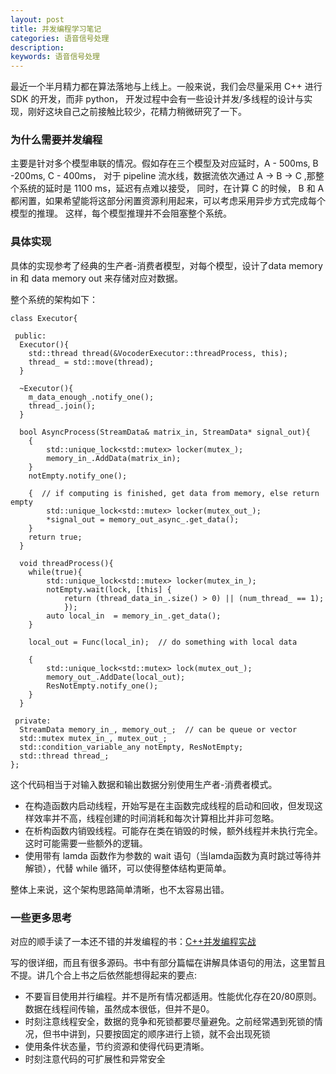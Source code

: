 ```yaml
---
layout: post
title: 并发编程学习笔记
categories: 语音信号处理
description: 
keywords: 语音信号处理
---
```


最近一个半月精力都在算法落地与上线上。一般来说，我们会尽量采用 C++ 进行 SDK 的开发，而非 python，
开发过程中会有一些设计并发/多线程的设计与实现，刚好这块自己之前接触比较少，花精力稍微研究了一下。


### 为什么需要并发编程

主要是针对多个模型串联的情况。假如存在三个模型及对应延时，A - 500ms, B -200ms, C - 400ms，
对于 pipeline 流水线，数据流依次通过 A -> B -> C ,那整个系统的延时是 1100 ms，延迟有点难以接受，
同时，在计算 C 的时候， B 和 A 都闲置，如果希望能将这部分闲置资源利用起来，可以考虑采用异步方式完成每个模型的推理。
这样，每个模型推理并不会阻塞整个系统。

### 具体实现

具体的实现参考了经典的生产者-消费者模型，对每个模型，设计了data memory in 和 data memory out
来存储对应对数据。

整个系统的架构如下：

```text
class Executor{
 
 public:
  Executor(){
    std::thread thread(&VocoderExecutor::threadProcess, this);
    thread_ = std::move(thread);
  }

  ~Executor(){
    m_data_enough_.notify_one();
    thread_.join();  
  }

  bool AsyncProcess(StreamData& matrix_in, StreamData* signal_out){
    {
        std::unique_lock<std::mutex> locker(mutex_);
        memory_in_.AddData(matrix_in);
    }   
    notEmpty.notify_one();

    {  // if computing is finished, get data from memory, else return empty     
        std::unique_lock<std::mutex> locker(mutex_out_);
        *signal_out = memory_out_async_.get_data();
    }               
    return true;
  }

  void threadProcess(){
    while(true){
        std::unique_lock<std::mutex> locker(mutex_in_);
        notEmpty.wait(lock, [this] {
            return (thread_data_in_.size() > 0) || (num_thread_ == 1);
            });
        auto local_in  = memory_in_.get_data();        
    }
        
    local_out = Func(local_in);  // do something with local data
    
    {
        std::unique_lock<std::mutex> lock(mutex_out_);
        memory_out_.AddDate(local_out);
        ResNotEmpty.notify_one();
    }
  }

 private:  
  StreamData memory_in_, memory_out_;  // can be queue or vector
  std::mutex mutex_in_, mutex_out_;
  std::condition_variable_any notEmpty, ResNotEmpty;
  std::thread thread_; 
};
``` 

这个代码相当于对输入数据和输出数据分别使用生产者-消费者模式。

- 在构造函数内启动线程，开始写是在主函数完成线程的启动和回收，但发现这样效率并不高，线程创建的时间消耗和每次计算相比并非可忽略。
- 在析构函数内销毁线程。可能存在类在销毁的时候，额外线程并未执行完全。这时可能需要一些额外的逻辑。
- 使用带有 lamda 函数作为参数的 wait 语句（当lamda函数为真时跳过等待并解锁），代替 while 循环，可以使得整体结构更简单。

整体上来说，这个架构思路简单清晰，也不太容易出错。

### 一些更多思考

对应的顺手读了一本还不错的并发编程的书：[C++并发编程实战](https://nj.gitbooks.io/c/content/content/about_cover_illustration/about_cover_illustration-chinese.html)

写的很详细，而且有很多源码。书中有部分篇幅在讲解具体语句的用法，这里暂且不提。讲几个合上书之后依然能想得起来的要点:

- 不要盲目使用并行编程。并不是所有情况都适用。性能优化存在20/80原则。数据在线程间传输，虽然成本很低，但并不是0。
- 时刻注意线程安全，数据的竞争和死锁都要尽量避免。之前经常遇到死锁的情况，但书中讲到，只要按固定的顺序进行上锁，就不会出现死锁
- 使用条件状态量，节约资源和使得代码更清晰。
- 时刻注意代码的可扩展性和异常安全

